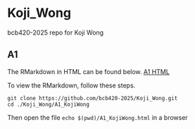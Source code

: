 # Koji_Wong
bcb420-2025 repo for Koji Wong

## A1
The RMarkdown in HTML can be found below.
<a href=https://github.com/bcb420-2025/Koji_Wong/blob/main/A1_KojiWong/A1_KojiWong.html>A1 HTML</a>

To view the RMarkdown, follow these steps.

```
git clone https://github.com/bcb420-2025/Koji_Wong.git
cd ./Koji_Wong/A1_KojiWong
```
Then open the file `echo $(pwd)/A1_KojiWong.html` in a browser
